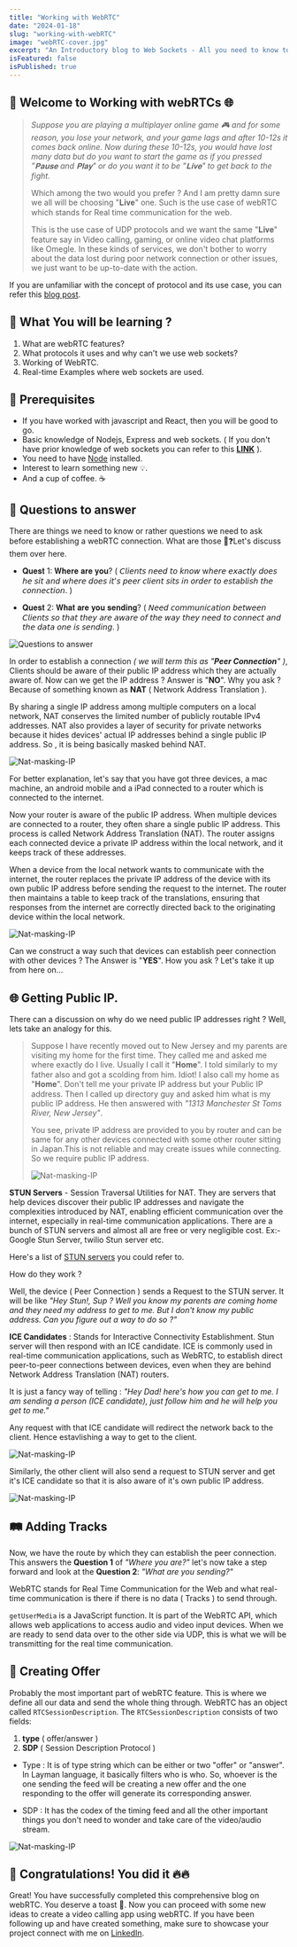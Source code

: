 ```yaml
---
title: "Working with WebRTC"
date: "2024-01-18"
slug: "working-with-webRTC"
image: "webRTC-cover.jpg"
excerpt: "An Introductory blog to Web Sockets - All you need to know to start working with web sockets."
isFeatured: false
isPublished: true
---
```


## 👋 Welcome to Working with webRTCs 🌐

> _Suppose you are playing a multiplayer online game 🎮 and for some reason, you lose your network, and your game lags and after 10-12s it comes back online. Now during these 10-12s, you would have lost many data but do you want to start the game as if you pressed "𝐏𝐚𝐮𝐬𝐞 and 𝐏𝐥𝐚𝐲" or do you want it to be "𝐋𝐢𝐯𝐞" to get back to the fight._
>
> Which among the two would you prefer ? And I am pretty damn sure we all will be choosing "𝐋𝐢𝐯𝐞" one. Such is the use case of webRTC which stands for Real time communication for the web.
>
> This is the use case of UDP protocols and we want the same "𝐋𝐢𝐯𝐞" feature say in Video calling, gaming, or online video chat platforms like Omegle.
> In these kinds of services, we don't bother to worry about the data lost during poor network connection or other issues, we just want to be up-to-date with the action.

If you are unfamiliar with the concept of protocol and its use case, you can refer this [blog post](introduction-to-websockets).

## 📖 What You will be learning ?

1. What are webRTC features?
2. What protocols it uses and why can't we use web sockets?
3. Working of WebRTC.
4. Real-time Examples where web sockets are used.

## 🤏 Prerequisites

- If you have worked with javascript and React, then you will be good to go.
- Basic knowledge of Nodejs, Express and web sockets. ( If you don't have prior knowledge of web sockets you can refer to this **[LINK](introduction-to-websockets)** ).
- You need to have [Node](https://nodejs.org/en) installed.
- Interest to learn something new 💡.
- And a cup of coffee. ☕

## 🤔 Questions to answer

There are things we need to know or rather questions we need to ask before establishing a webRTC connection. What are those 🤔❓Let's discuss them over here.

- 𝐐𝐮𝐞𝐬𝐭 1: 𝐖𝐡𝐞𝐫𝐞 𝐚𝐫𝐞 𝐲𝐨𝐮? ( 𝘊𝘭𝘪𝘦𝘯𝘵𝘴 𝘯𝘦𝘦𝘥 𝘵𝘰 𝘬𝘯𝘰𝘸 w𝘩𝘦𝘳𝘦 𝘦𝘹𝘢𝘤𝘵𝘭𝘺 𝘥𝘰𝘦𝘴 𝘩𝘦 𝘴𝘪𝘵 𝘢𝘯𝘥 𝘸𝘩𝘦𝘳𝘦 𝘥𝘰𝘦𝘴 𝘪𝘵'𝘴 𝘱𝘦𝘦𝘳 𝘤𝘭𝘪𝘦𝘯𝘵 𝘴𝘪𝘵𝘴 𝘪𝘯 𝘰𝘳𝘥𝘦𝘳 𝘵𝘰 𝘦𝘴𝘵𝘢𝘣𝘭𝘪𝘴𝘩 𝘵𝘩𝘦 𝘤𝘰𝘯𝘯𝘦𝘤𝘵𝘪𝘰𝘯. )

- 𝐐𝐮𝐞𝐬𝐭 2: 𝐖𝐡𝐚𝐭 𝐚𝐫𝐞 𝐲𝐨𝐮 𝐬𝐞𝐧𝐝𝐢𝐧𝐠? ( 𝘕𝘦𝘦𝘥 𝘤𝘰𝘮𝘮𝘶𝘯𝘪𝘤𝘢𝘵𝘪𝘰𝘯 𝘣𝘦𝘵𝘸𝘦𝘦𝘯 𝘊𝘭𝘪𝘦𝘯𝘵𝘴 𝘴𝘰 𝘵𝘩𝘢𝘵 𝘵𝘩𝘦𝘺 𝘢𝘳𝘦 𝘢𝘸𝘢𝘳𝘦 𝘰𝘧 𝘵𝘩𝘦 𝘸𝘢𝘺 𝘵𝘩𝘦𝘺 𝘯𝘦𝘦𝘥 𝘵𝘰 𝘤𝘰𝘯𝘯𝘦𝘤𝘵 𝘢𝘯𝘥 𝘵𝘩𝘦 𝘥𝘢𝘵𝘢 𝘰𝘯𝘦 𝘪𝘴 𝘴𝘦𝘯𝘥𝘪𝘯𝘨. )

![Questions to answer](/blogs/working-with-webRTC/questions-why-webrtc.png)

In order to establish a connection _( we will term this as "**Peer Connection**" )_, Clients should be aware of their public IP address which they are actually aware of. Now can we get the IP address ? Answer is "**NO**". Why you ask ? Because of something known as **NAT** ( Network Address Translation ).

By sharing a single IP address among multiple computers on a local network, NAT conserves the limited number of publicly routable IPv4 addresses. NAT also provides a layer of security for private networks because it hides devices' actual IP addresses behind a single public IP address. So , it is being basically masked behind NAT.

![Nat-masking-IP](/blogs/working-with-webRTC/client-pc.png)

For better explanation, let's say that you have got three devices, a mac machine, an android mobile and a iPad connected to a router which is connected to the internet.

Now your router is aware of the public IP address. When multiple devices are connected to a router, they often share a single public IP address. This process is called Network Address Translation (NAT). The router assigns each connected device a private IP address within the local network, and it keeps track of these addresses.

When a device from the local network wants to communicate with the internet, the router replaces the private IP address of the device with its own public IP address before sending the request to the internet. The router then maintains a table to keep track of the translations, ensuring that responses from the internet are correctly directed back to the originating device within the local network.

![Nat-masking-IP](/blogs/working-with-webRTC/getting-public-ip.png)

Can we construct a way such that devices can establish peer connection with other devices ? The Answer is "**YES**". How you ask ? Let's take it up from here on...

## 🌐 Getting Public IP.

There can a discussion on why do we need public IP addresses right ? Well, lets take an analogy for this.

> Suppose I have recently moved out to New Jersey and my parents are visiting my home for the first time. They called me and asked me where exactly do I live. Usually I call it "𝐇𝐨𝐦𝐞". I told similarly to my father also and got a scolding from him. Idiot! I also call my home as "𝐇𝐨𝐦𝐞". Don't tell me your private IP address but your Public IP address. Then I called up directory guy and asked him what is my public IP address. He then answered with _"1313 Manchester St Toms River, New Jersey"_.
>
> You see, private IP address are provided to you by router and can be same for any other devices connected with some other router sitting in Japan.This is not reliable and may create issues while connecting. So we require public IP address.
>
> ![Nat-masking-IP](/blogs/working-with-webRTC/private-vs-public.png)

**STUN Servers** - Session Traversal Utilities for NAT. They are servers that help devices discover their public IP addresses and navigate the complexities introduced by NAT, enabling efficient communication over the internet, especially in real-time communication applications. There are a bunch of STUN servers and almost all are free or very negligible cost. Ex:- Google Stun Server, twilio Stun server etc.

Here's a list of [STUN servers](https://gist.github.com/zziuni/3741933) you could refer to.

How do they work ?

Well, the device ( Peer Connection ) sends a Request to the STUN server. It will be like _"Hey Stun!, Sup ? Well you know my parents are coming home and they need my address to get to me. But I don't know my public address. Can you figure out a way to do so ?"_

**ICE Candidates** : Stands for Interactive Connectivity Establishment. Stun server will then respond with an ICE candidate. ICE is commonly used in real-time communication applications, such as WebRTC, to establish direct peer-to-peer connections between devices, even when they are behind Network Address Translation (NAT) routers.

It is just a fancy way of telling : _"Hey Dad! here's how you can get to me. I am sending a person (ICE candidate), just follow him and he will help you get to me."_

Any request with that ICE candidate will redirect the network back to the client. Hence estavlishing a way to get to the client.

![Nat-masking-IP](/blogs/working-with-webRTC/stun-ice-candidate.png)

Similarly, the other client will also send a request to STUN server and get it's ICE candidate so that it is also aware of it's own public IP address.

![Nat-masking-IP](/blogs/working-with-webRTC/stun-ice.png)

## 🛤️ Adding Tracks

Now, we have the route by which they can establish the peer connection. This answers the **Question 1** of _"Where you are?"_
let's now take a step forward and look at the **Question 2**: _"What are you sending?"_

WebRTC stands for Real Time Communication for the Web and what real-time communication is there if there is no data ( Tracks ) to send through.

`getUserMedia` is a JavaScript function. It is part of the WebRTC API, which allows web applications to access audio and video input devices. When we are ready to send data over to the other side via UDP, this is what we will be transmitting for the real time communication.

## 🫴 Creating Offer

Probably the most important part of webRTC feature. This is where we define all our data and send the whole thing through.
WebRTC has an object called `RTCSessionDescription`. The `RTCSessionDescription` consists of two fields:

1. **type** ( offer/answer )
2. **SDP** ( Session Description Protocol )

- Type : It is of type string which can be either or two "offer" or "answer". In Layman language, it basically filters who is who. So, whoever is the one sending the feed will be creating a new offer and the one responding to the offer will generate its corresponding answer.

- SDP : It has the codex of the timing feed and all the other important things you don't need to wonder and take care of the video/audio stream.

![Nat-masking-IP](/blogs/working-with-webRTC/rtc-session-desc.png)

## 🤩 Congratulations! You did it 🔥🔥

Great! You have successfully completed this comprehensive blog on webRTC.
You deserve a toast 🥂. Now you can proceed with some new ideas to create a video calling app using webRTC. If you have been following up and have created something, make sure to showcase your project connect with me on [LinkedIn](https://www.linkedin.com/in/abhayashankar/).
